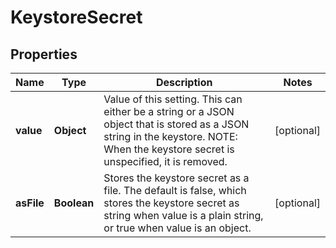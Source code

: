 # KeystoreSecret

## Properties
Name | Type | Description | Notes
------------ | ------------- | ------------- | -------------
**value** | **Object** | Value of this setting. This can either be a string or a JSON object that is stored as a JSON string in the keystore. NOTE: When the keystore secret is unspecified, it is removed. |  [optional]
**asFile** | **Boolean** | Stores the keystore secret as a file. The default is false, which stores the keystore secret as string when value is a plain string, or true when value is an object. |  [optional]
